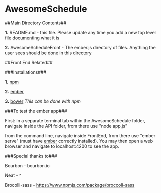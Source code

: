 # AwesomeSchedule

##Main Directory Contents##

**1.** README.md - this file. Please update any time you add a new top level file documenting what it is

**2.** AwesomeScheduleFront - The ember.js directory of files. Anything the user sees should be done in this directory

##Front End Related##

###Installations###

**1.** [npm](http://blog.npmjs.org/post/85484771375/how-to-install-npm)

**2.** [ember](http://emberjs.com)

**3.** [bower](http://bower.io/) _This can be done with npm_


###To test the ember app###

First: in a separate terminal tab within the AwesomeSchedule folder, navigate inside the API folder, from there use "node app.js"

from the command line, navigate inside FrontEnd, from there use "ember serve" (must have [ember](http://emberjs.com) correctly installed). You may then open a web browser and navigate to localhost:4200 to see the app.



###Special thanks to###

Bourbon - bourbon.io

Neat -    ^

Brocolli-sass - https://www.npmjs.com/package/broccoli-sass


